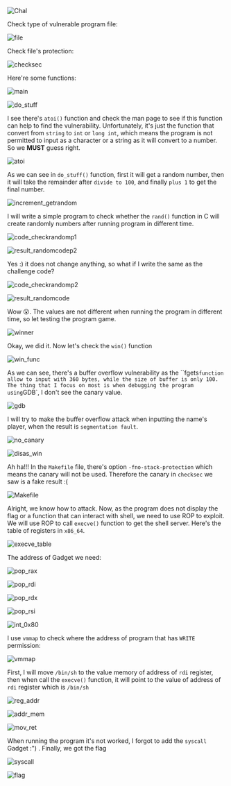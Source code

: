 ![Chal](https://github.com/OceanTran999/picoCTF_writeup/assets/100577019/c9c65d7b-4c7f-4b08-937f-f7f70d237c3c)


Check type of vulnerable program file:

![file](https://github.com/OceanTran999/picoCTF_writeup/assets/100577019/44cbf983-2229-4e23-bfbb-cf6221851051)


Check file's protection:

![checksec](https://github.com/OceanTran999/picoCTF_writeup/assets/100577019/834387f0-ee3e-49d2-8db7-3b6730fd2018)


Here're some functions:

![main](https://github.com/OceanTran999/picoCTF_writeup/assets/100577019/9b8117ba-12e6-4038-a2c2-1d79c425fe0b)


![do_stuff](https://github.com/OceanTran999/picoCTF_writeup/assets/100577019/9d61f4f1-4752-4b40-8958-e6c10dfaaf6d)


I see there's `atoi()` function and check the man page to see if this function can help to find the vulnerability. Unfortunately, it's just the function that convert from `string` to `int` or `long int`, which means the program is not permitted to input as a character or a string as it will convert to a number. So we **MUST** guess right.

![atoi](https://github.com/OceanTran999/picoCTF_writeup/assets/100577019/c04e3df3-2952-4348-80f9-62a233929cb7)


As we can see in `do_stuff()` function, first it will get a random number, then it will take the remainder after `divide to 100`, and finally `plus 1` to get the final number.

![increment_getrandom](https://github.com/OceanTran999/picoCTF_writeup/assets/100577019/7ace4280-c6cd-406d-ada1-1508d6ed62c5)


I will write a simple program to check whether the `rand()` function in C will create randomly numbers after running program in different time.

![code_checkrandomp1](https://github.com/OceanTran999/picoCTF_writeup/assets/100577019/dde24f98-8f9a-49c9-83e3-4fb88aa3b19f)


![result_randomcodep2](https://github.com/OceanTran999/picoCTF_writeup/assets/100577019/25767c2b-6363-418c-b78a-e9288f16ca21)


Yes :) it does not change anything, so what if I write the same as the challenge code?

![code_checkrandomp2](https://github.com/OceanTran999/picoCTF_writeup/assets/100577019/45d2cb99-6709-4e3b-a6b6-ae0b1e390e62)


![result_randomcode](https://github.com/OceanTran999/picoCTF_writeup/assets/100577019/4b0aae4d-b49a-4d8e-b8d5-83e3ab00eeb5)


Wow 😮. The values are not different when running the program in different time, so let testing the program game.

![winner](https://github.com/OceanTran999/picoCTF_writeup/assets/100577019/1ee86cac-de60-47f8-bffd-0a31029f962b)


Okay, we did it. Now let's check the `win()` function

![win_func](https://github.com/OceanTran999/picoCTF_writeup/assets/100577019/aa3f4187-b44d-4e14-ac59-87762e56681c)


As we can see, there's a buffer overflow vulnerability as the ``fgets` function allow to input with 360 bytes, while the size of buffer is only 100. The thing that I focus on most is when debugging the program using `GDB`, I don't see the canary value.

![gdb](https://github.com/OceanTran999/picoCTF_writeup/assets/100577019/6ed2cf5b-fb7c-47dd-b2e7-cfe759bd6073)


I will try to make the buffer overflow attack when inputting the name's player, when the result is `segmentation fault`.

![no_canary](https://github.com/OceanTran999/picoCTF_writeup/assets/100577019/ae83e7ed-beec-42e0-afdb-a0ab437bd8ca)


![disas_win](https://github.com/OceanTran999/picoCTF_writeup/assets/100577019/8ff8dc3d-a6e6-424a-a59a-de6f76244f56)


Ah ha!!! In the `Makefile` file, there's option `-fno-stack-protection` which means the canary will not be used. Therefore the canary in `checksec` we saw is a fake result :(

![Makefile](https://github.com/OceanTran999/picoCTF_writeup/assets/100577019/6afabdcc-f8da-4296-8bc6-c6ee77a5c968)


Alright, we know how to attack. Now, as the program does not display the flag or a function that can interact with shell, we need to use ROP to exploit. We will use ROP to call `execve()` function to get the shell server. Here's the table of registers in `x86_64`.

![execve_table](https://github.com/OceanTran999/picoCTF_writeup/assets/100577019/33d2dc75-cd05-4a08-b061-e2c4c12ce714)


The address of Gadget we need:

![pop_rax](https://github.com/OceanTran999/picoCTF_writeup/assets/100577019/943e9e87-5c6c-49c2-a914-f461d8529b5c)


![pop_rdi](https://github.com/OceanTran999/picoCTF_writeup/assets/100577019/c4d76554-59bb-4eb5-8285-ae0d40643694)


![pop_rdx](https://github.com/OceanTran999/picoCTF_writeup/assets/100577019/bb9e9dad-51ea-477f-b6a0-13d3579b4666)


![pop_rsi](https://github.com/OceanTran999/picoCTF_writeup/assets/100577019/3b793b50-8625-4e71-a6eb-681063f6897d)


![int_0x80](https://github.com/OceanTran999/picoCTF_writeup/assets/100577019/cdbb117c-1dee-4c4b-a822-0f9fd77567e1)


I use `vmmap` to check where the address of program that has `WRITE` permission:

![vmmap](https://github.com/OceanTran999/picoCTF_writeup/assets/100577019/e51aec88-79d4-405d-a090-e5a4df2a1b45)


First, I will move `/bin/sh` to the value memory of address of `rdi` register, then when call the `execve()` function, it will point to the value of address of `rdi` register which is `/bin/sh`

![reg_addr](https://github.com/OceanTran999/picoCTF_writeup/assets/100577019/2533c46a-1ce9-405b-b670-369194465b5f)


![addr_mem](https://github.com/OceanTran999/picoCTF_writeup/assets/100577019/807dfea7-4cb5-4efd-bfb1-5d347b8e070a)


![mov_ret](https://github.com/OceanTran999/picoCTF_writeup/assets/100577019/597c279b-9b51-4ae1-bb9f-7db84011244e)


When running the program it's not worked, I forgot to add the `syscall` Gadget :") . Finally, we got the flag

![syscall](https://github.com/OceanTran999/picoCTF_writeup/assets/100577019/dec04572-b833-4d49-863b-29c8e6f00797)


![flag](https://github.com/OceanTran999/picoCTF_writeup/assets/100577019/e1ed0fe7-9a6d-4297-b52a-c3cc6bb1f007)
